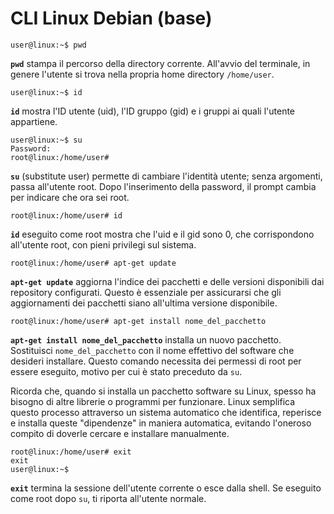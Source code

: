 # CLI Linux Debian (base)

    user@linux:~$ pwd

**`pwd`** stampa il percorso della directory corrente. All'avvio del terminale, in genere l'utente si trova nella propria home directory `/home/user`.

    user@linux:~$ id

**`id`** mostra l'ID utente (uid), l'ID gruppo (gid) e i gruppi ai quali l'utente appartiene.

    user@linux:~$ su
    Password:
    root@linux:/home/user#

 **`su`** (substitute user) permette di cambiare l'identità utente; senza argomenti, passa all'utente root. Dopo l'inserimento della password, il prompt cambia per indicare che ora sei root.

    root@linux:/home/user# id

**`id`** eseguito come root mostra che l'uid e il gid sono 0, che corrispondono all'utente root, con pieni privilegi sul sistema.

    root@linux:/home/user# apt-get update

**`apt-get update`** aggiorna l'indice dei pacchetti e delle versioni disponibili dai repository configurati. Questo è essenziale per assicurarsi che gli aggiornamenti dei pacchetti siano all'ultima versione disponibile.

    root@linux:/home/user# apt-get install nome_del_pacchetto

**`apt-get install nome_del_pacchetto`** installa un nuovo pacchetto. Sostituisci `nome_del_pacchetto` con il nome effettivo del software che desideri installare. Questo comando necessita dei permessi di root per essere eseguito, motivo per cui è stato preceduto da `su`.

Ricorda che, quando si installa un pacchetto software su Linux, spesso ha bisogno di altre librerie o programmi per funzionare. Linux semplifica questo processo attraverso un sistema automatico che identifica, reperisce e installa queste "dipendenze" in maniera automatica, evitando l'oneroso compito di doverle cercare e installare manualmente.

    root@linux:/home/user# exit
    exit
    user@linux:~$

**`exit`** termina la sessione dell'utente corrente o esce dalla shell. Se eseguito come root dopo `su`, ti riporta all'utente normale.

